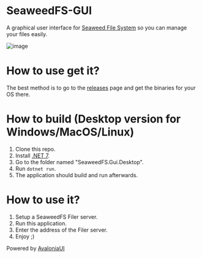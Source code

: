 # SeaweedFS-GUI

A graphical user interface for [Seaweed File System](https://github.com/seaweedfs/seaweedfs) so you can manage your files easily.

![image](https://github.com/SuperJMN/SeaweedFS-GUI/assets/3109851/b5732fcb-c019-4b0e-8fd6-aba0771e75ba)

# How to use get it?

The best method is to go to the [releases](https://github.com/SuperJMN/SeaweedFS-GUI/releases) page and get the binaries for your OS there.

# How to build (Desktop version for Windows/MacOS/Linux)

1. Clone this repo.
2. Install [.NET 7](https://dotnet.microsoft.com).
3. Go to the folder named "SeaweedFS.Gui.Desktop".
4. Run `dotnet run`.
5. The application should build and run afterwards.

# How to use it?

1. Setup a SeaweedFS Filer server.
2. Run this application.
3. Enter the address of the Filer server.
4. Enjoy ;)

Powered by [AvaloniaUI](avaloniaui.net)
